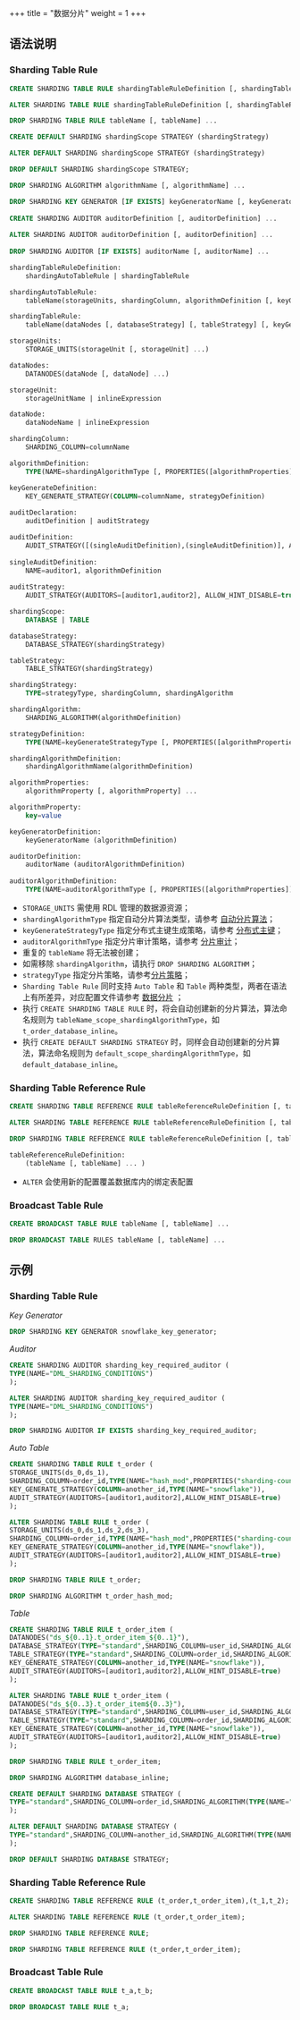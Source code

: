 +++
title = "数据分片"
weight = 1
+++

## 语法说明

### Sharding Table Rule

```sql
CREATE SHARDING TABLE RULE shardingTableRuleDefinition [, shardingTableRuleDefinition] ...

ALTER SHARDING TABLE RULE shardingTableRuleDefinition [, shardingTableRuleDefinition] ...

DROP SHARDING TABLE RULE tableName [, tableName] ...

CREATE DEFAULT SHARDING shardingScope STRATEGY (shardingStrategy)

ALTER DEFAULT SHARDING shardingScope STRATEGY (shardingStrategy)

DROP DEFAULT SHARDING shardingScope STRATEGY;

DROP SHARDING ALGORITHM algorithmName [, algorithmName] ...

DROP SHARDING KEY GENERATOR [IF EXISTS] keyGeneratorName [, keyGeneratorName] ...
    
CREATE SHARDING AUDITOR auditorDefinition [, auditorDefinition] ...
    
ALTER SHARDING AUDITOR auditorDefinition [, auditorDefinition] ...
    
DROP SHARDING AUDITOR [IF EXISTS] auditorName [, auditorName] ...

shardingTableRuleDefinition:
    shardingAutoTableRule | shardingTableRule

shardingAutoTableRule:
    tableName(storageUnits, shardingColumn, algorithmDefinition [, keyGenerateDefinition] [, auditDeclaration])

shardingTableRule:
    tableName(dataNodes [, databaseStrategy] [, tableStrategy] [, keyGenerateDefinition] [, auditDeclaration])

storageUnits:
    STORAGE_UNITS(storageUnit [, storageUnit] ...)

dataNodes:
    DATANODES(dataNode [, dataNode] ...)

storageUnit:
    storageUnitName | inlineExpression

dataNode:
    dataNodeName | inlineExpression

shardingColumn:
    SHARDING_COLUMN=columnName

algorithmDefinition:
    TYPE(NAME=shardingAlgorithmType [, PROPERTIES([algorithmProperties])])

keyGenerateDefinition:
    KEY_GENERATE_STRATEGY(COLUMN=columnName, strategyDefinition)
    
auditDeclaration:
    auditDefinition | auditStrategy

auditDefinition:
    AUDIT_STRATEGY([(singleAuditDefinition),(singleAuditDefinition)], ALLOW_HINT_DISABLE=true)
    
singleAuditDefinition:
    NAME=auditor1, algorithmDefinition
    
auditStrategy:
    AUDIT_STRATEGY(AUDITORS=[auditor1,auditor2], ALLOW_HINT_DISABLE=true)

shardingScope:
    DATABASE | TABLE

databaseStrategy:
    DATABASE_STRATEGY(shardingStrategy)

tableStrategy:
    TABLE_STRATEGY(shardingStrategy)

shardingStrategy:
    TYPE=strategyType, shardingColumn, shardingAlgorithm

shardingAlgorithm:
    SHARDING_ALGORITHM(algorithmDefinition)

strategyDefinition:
    TYPE(NAME=keyGenerateStrategyType [, PROPERTIES([algorithmProperties])])

shardingAlgorithmDefinition:
    shardingAlgorithmName(algorithmDefinition)

algorithmProperties:
    algorithmProperty [, algorithmProperty] ...

algorithmProperty:
    key=value   

keyGeneratorDefinition: 
    keyGeneratorName (algorithmDefinition)

auditorDefinition:
    auditorName (auditorAlgorithmDefinition)
    
auditorAlgorithmDefinition:
    TYPE(NAME=auditorAlgorithmType [, PROPERTIES([algorithmProperties])])
```
- `STORAGE_UNITS` 需使用 RDL 管理的数据源资源；
- `shardingAlgorithmType` 指定自动分片算法类型，请参考  [自动分片算法](/cn/user-manual/common-config/builtin-algorithm/sharding/)；
- `keyGenerateStrategyType` 指定分布式主键生成策略，请参考 [分布式主键](/cn/user-manual/common-config/builtin-algorithm/keygen/)；
- `auditorAlgorithmType` 指定分片审计策略，请参考 [分片审计](/cn/user-manual/common-config/builtin-algorithm/audit/)；
- 重复的 `tableName` 将无法被创建；
- 如需移除 `shardingAlgorithm`，请执行 `DROP SHARDING ALGORITHM`；
- `strategyType` 指定分片策略，请参考[分片策略](/cn/features/sharding/concept/sharding/#%E5%88%86%E7%89%87%E7%AD%96%E7%95%A5)；
- `Sharding Table Rule` 同时支持 `Auto Table` 和 `Table` 两种类型，两者在语法上有所差异，对应配置文件请参考 [数据分片](/cn/user-manual/shardingsphere-jdbc/yaml-config/rules/sharding/) ；
- 执行 `CREATE SHARDING TABLE RULE` 时，将会自动创建新的分片算法，算法命名规则为 `tableName_scope_shardingAlgorithmType`，如 `t_order_database_inline`。
- 执行 `CREATE DEFAULT SHARDING STRATEGY` 时，同样会自动创建新的分片算法，算法命名规则为 `default_scope_shardingAlgorithmType`，如 `default_database_inline`。

### Sharding Table Reference Rule

```sql
CREATE SHARDING TABLE REFERENCE RULE tableReferenceRuleDefinition [, tableReferenceRuleDefinition] ...

ALTER SHARDING TABLE REFERENCE RULE tableReferenceRuleDefinition [, tableReferenceRuleDefinition] ...

DROP SHARDING TABLE REFERENCE RULE tableReferenceRuleDefinition [, tableReferenceRuleDefinition] ...

tableReferenceRuleDefinition:
    (tableName [, tableName] ... )
```
- `ALTER` 会使用新的配置覆盖数据库内的绑定表配置

### Broadcast Table Rule

```sql
CREATE BROADCAST TABLE RULE tableName [, tableName] ...

DROP BROADCAST TABLE RULES tableName [, tableName] ...
```

## 示例

### Sharding Table Rule

*Key Generator*

```sql
DROP SHARDING KEY GENERATOR snowflake_key_generator;
```

*Auditor*

```sql
CREATE SHARDING AUDITOR sharding_key_required_auditor (
TYPE(NAME="DML_SHARDING_CONDITIONS")
);

ALTER SHARDING AUDITOR sharding_key_required_auditor (
TYPE(NAME="DML_SHARDING_CONDITIONS")
);

DROP SHARDING AUDITOR IF EXISTS sharding_key_required_auditor;
```

*Auto Table*
```sql
CREATE SHARDING TABLE RULE t_order (
STORAGE_UNITS(ds_0,ds_1),
SHARDING_COLUMN=order_id,TYPE(NAME="hash_mod",PROPERTIES("sharding-count"="4")),
KEY_GENERATE_STRATEGY(COLUMN=another_id,TYPE(NAME="snowflake")),
AUDIT_STRATEGY(AUDITORS=[auditor1,auditor2],ALLOW_HINT_DISABLE=true)
);

ALTER SHARDING TABLE RULE t_order (
STORAGE_UNITS(ds_0,ds_1,ds_2,ds_3),
SHARDING_COLUMN=order_id,TYPE(NAME="hash_mod",PROPERTIES("sharding-count"="16")),
KEY_GENERATE_STRATEGY(COLUMN=another_id,TYPE(NAME="snowflake")),
AUDIT_STRATEGY(AUDITORS=[auditor1,auditor2],ALLOW_HINT_DISABLE=true)
);

DROP SHARDING TABLE RULE t_order;

DROP SHARDING ALGORITHM t_order_hash_mod;
```

*Table*

```sql
CREATE SHARDING TABLE RULE t_order_item (
DATANODES("ds_${0..1}.t_order_item_${0..1}"),
DATABASE_STRATEGY(TYPE="standard",SHARDING_COLUMN=user_id,SHARDING_ALGORITHM(TYPE(NAME="inline",PROPERTIES("algorithm-expression"="ds_${user_id % 2}")))),
TABLE_STRATEGY(TYPE="standard",SHARDING_COLUMN=order_id,SHARDING_ALGORITHM(TYPE(NAME="inline",PROPERTIES("algorithm-expression"="t_order_item_${order_id % 2}")))),
KEY_GENERATE_STRATEGY(COLUMN=another_id,TYPE(NAME="snowflake")),
AUDIT_STRATEGY(AUDITORS=[auditor1,auditor2],ALLOW_HINT_DISABLE=true)
);

ALTER SHARDING TABLE RULE t_order_item (
DATANODES("ds_${0..3}.t_order_item${0..3}"),
DATABASE_STRATEGY(TYPE="standard",SHARDING_COLUMN=user_id,SHARDING_ALGORITHM(TYPE(NAME="inline",PROPERTIES("algorithm-expression"="ds_${user_id % 4}")))),
TABLE_STRATEGY(TYPE="standard",SHARDING_COLUMN=order_id,SHARDING_ALGORITHM(TYPE(NAME="inline",PROPERTIES("algorithm-expression"="t_order_item_${order_id % 4}")))),
KEY_GENERATE_STRATEGY(COLUMN=another_id,TYPE(NAME="snowflake")),
AUDIT_STRATEGY(AUDITORS=[auditor1,auditor2],ALLOW_HINT_DISABLE=true)
);

DROP SHARDING TABLE RULE t_order_item;

DROP SHARDING ALGORITHM database_inline;

CREATE DEFAULT SHARDING DATABASE STRATEGY (
TYPE="standard",SHARDING_COLUMN=order_id,SHARDING_ALGORITHM(TYPE(NAME="inline",PROPERTIES("algorithm-expression"="ds_${order_id % 2}")))
);

ALTER DEFAULT SHARDING DATABASE STRATEGY (
TYPE="standard",SHARDING_COLUMN=another_id,SHARDING_ALGORITHM(TYPE(NAME="inline",PROPERTIES("algorithm-expression"="ds_${another_id % 2}")))
);

DROP DEFAULT SHARDING DATABASE STRATEGY;
```

### Sharding Table Reference Rule

```sql
CREATE SHARDING TABLE REFERENCE RULE (t_order,t_order_item),(t_1,t_2);

ALTER SHARDING TABLE REFERENCE RULE (t_order,t_order_item);

DROP SHARDING TABLE REFERENCE RULE;

DROP SHARDING TABLE REFERENCE RULE (t_order,t_order_item);
```

### Broadcast Table Rule

```sql
CREATE BROADCAST TABLE RULE t_a,t_b;

DROP BROADCAST TABLE RULE t_a;
```
